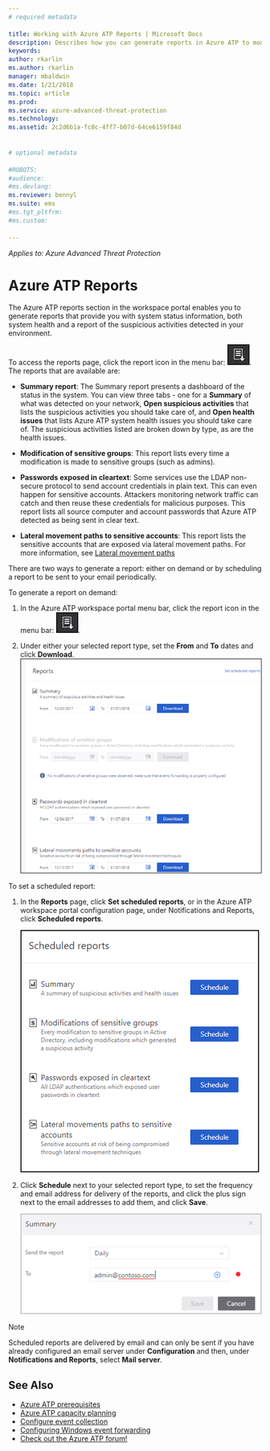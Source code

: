 ```yaml
---
# required metadata

title: Working with Azure ATP Reports | Microsoft Docs
description: Describes how you can generate reports in Azure ATP to monitor your network.
keywords:
author: rkarlin
ms.author: rkarlin
manager: mbaldwin
ms.date: 1/21/2018
ms.topic: article
ms.prod:
ms.service: azure-advanced-threat-protection
ms.technology:
ms.assetid: 2c2d6b1a-fc8c-4ff7-b07d-64ce6159f84d


# optional metadata

#ROBOTS:
#audience:
#ms.devlang:
ms.reviewer: bennyl
ms.suite: ems
#ms.tgt_pltfrm:
#ms.custom:

---
```


*Applies to: Azure Advanced Threat Protection*


# Azure ATP Reports

The Azure ATP reports section in the workspace portal enables you to generate reports that provide you with system status information, both system health and a report of the suspicious activities detected in your environment.

To access the reports page, click the report icon in the menu bar: ![report icon](./media/ata-report-icon.png).
The reports that are available are: 

- **Summary report**: The Summary report presents a dashboard of the status in the system. You can view three tabs - one for a **Summary** of what was detected on your network, **Open suspicious activities** that lists the suspicious activities you should take care of, and **Open health issues** that lists Azure ATP system health issues you should take care of. The suspicious activities listed are broken down by type, as are the health issues. 

- **Modification of sensitive groups**: This report lists every time a modification is made to sensitive groups (such as admins).

- **Passwords exposed in cleartext**: Some services use the LDAP non-secure protocol to send account credentials in plain text. This can even happen for sensitive accounts. Attackers monitoring network traffic can catch and then reuse these credentials for malicious purposes. This report lists all source computer and account passwords that Azure ATP detected as being sent in clear text. 

- **Lateral movement paths to sensitive accounts**: This report lists the sensitive accounts that are exposed via lateral movement paths. For more information, see [Lateral movement paths](use-case-lateral-movement-path.md)

There are two ways to generate a report: either on demand or by scheduling a report to be sent to your email periodically.

To generate a report on demand:

1. In the Azure ATP workspace portal menu bar, click the report icon in the menu bar: ![report icon](./media/ata-report-icon.png).

2. Under either your selected report type, set the **From** and **To** dates and click **Download**. 
 ![reports](./media/reports.png)

To set a scheduled report:
 
1. In the **Reports** page, click **Set scheduled reports**, or in the Azure ATP workspace portal configuration page, under Notifications and Reports, click **Scheduled reports**.

   ![Schedule reports](./media/ata-sched-reports.png)

2. Click **Schedule** next to your selected report type, to set the frequency and email address for delivery of the reports, and click the plus sign next to the email addresses to add them, and click **Save**.

   ![Schedule report frequency and email](./media/sched-report1.png)


> [!NOTE]
> Scheduled reports are delivered by email and can only be sent if you have already configured an email server under **Configuration** and then, under **Notifications and Reports**, select **Mail server**.


## See Also
- [Azure ATP prerequisites](ata-prerequisites.md)
- [Azure ATP capacity planning](ata-capacity-planning.md)
- [Configure event collection](configure-event-collection.md)
- [Configuring Windows event forwarding](configure-event-collection.md#configuring-windows-event-forwarding)
- [Check out the Azure ATP forum!](https://social.technet.microsoft.com/Forums/security/home?forum=mata)
